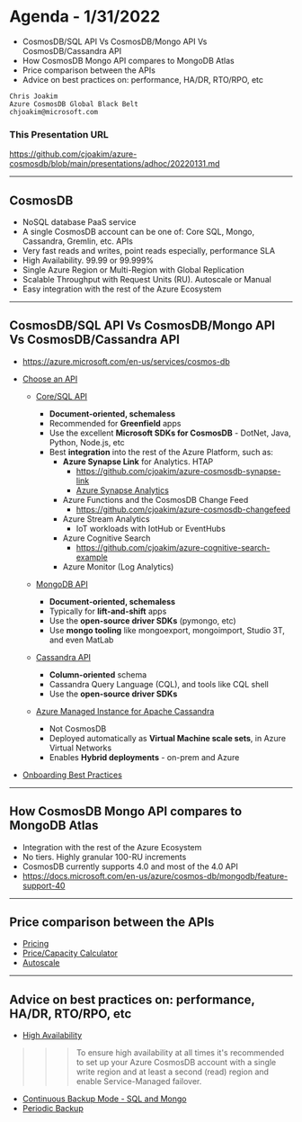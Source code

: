 # Agenda - 1/31/2022

- CosmosDB/SQL API Vs CosmosDB/Mongo API Vs CosmosDB/Cassandra API
- How CosmosDB Mongo API compares to MongoDB Atlas
- Price comparison between the APIs
- Advice on best practices on: performance, HA/DR, RTO/RPO, etc

```
Chris Joakim
Azure CosmosDB Global Black Belt
chjoakim@microsoft.com
```

### This Presentation URL

https://github.com/cjoakim/azure-cosmosdb/blob/main/presentations/adhoc/20220131.md

---

## CosmosDB

- NoSQL database PaaS service
- A single CosmosDB account can be one of: Core SQL, Mongo, Cassandra, Gremlin, etc. APIs
- Very fast reads and writes, point reads especially, performance SLA
- High Availability.  99.99 or 99.999%
- Single Azure Region or Multi-Region with Global Replication
- Scalable Throughput with Request Units (RU).  Autoscale or Manual
- Easy integration with the rest of the Azure Ecosystem

---

## CosmosDB/SQL API Vs CosmosDB/Mongo API Vs CosmosDB/Cassandra API

- https://azure.microsoft.com/en-us/services/cosmos-db

- [Choose an API](https://docs.microsoft.com/en-us/azure/cosmos-db/choose-api)
  - [Core/SQL API](https://docs.microsoft.com/en-us/azure/cosmos-db/choose-api#coresql-api)
    - **Document-oriented, schemaless**
    - Recommended for **Greenfield** apps
    - Use the excellent **Microsoft SDKs for CosmosDB** - DotNet, Java, Python, Node.js, etc
    - Best **integration** into the rest of the Azure Platform, such as:
      - **Azure Synapse Link** for Analytics.  HTAP
        - https://github.com/cjoakim/azure-cosmosdb-synapse-link
        - [Azure Synapse Analytics](https://azure.microsoft.com/en-us/services/synapse-analytics/)
      - Azure Functions and the CosmosDB Change Feed
        - https://github.com/cjoakim/azure-cosmosdb-changefeed
      - Azure Stream Analytics
        - IoT workloads with IotHub or EventHubs
      - Azure Cognitive Search
        - https://github.com/cjoakim/azure-cognitive-search-example
      - Azure Monitor (Log Analytics)

  - [MongoDB API](https://docs.microsoft.com/en-us/azure/cosmos-db/choose-api#api-for-mongodb)
    - **Document-oriented, schemaless**
    - Typically for **lift-and-shift** apps
    - Use the **open-source driver SDKs** (pymongo, etc)
    - Use **mongo tooling** like mongoexport, mongoimport, Studio 3T, and even MatLab

  - [Cassandra API](https://docs.microsoft.com/en-us/azure/cosmos-db/choose-api#cassandra-api)
    - **Column-oriented** schema
    - Cassandra Query Language (CQL), and tools like CQL shell
    - Use the **open-source driver SDKs**

  - [Azure Managed Instance for Apache Cassandra](https://docs.microsoft.com/en-us/azure/managed-instance-apache-cassandra/introduction)
    - Not CosmosDB
    - Deployed automatically as **Virtual Machine scale sets**, in Azure Virtual Networks
    - Enables **Hybrid deployments** - on-prem and Azure

- [Onboarding Best Practices](https://azure.microsoft.com/en-us/resources/azure-cosmos-db-onboarding-best-practices/)

---

## How CosmosDB Mongo API compares to MongoDB Atlas

- Integration with the rest of the Azure Ecosystem
- No tiers.  Highly granular 100-RU increments
- CosmosDB currently supports 4.0 and most of the 4.0 API
- https://docs.microsoft.com/en-us/azure/cosmos-db/mongodb/feature-support-40 

---

## Price comparison between the APIs

- [Pricing](https://azure.microsoft.com/en-us/pricing/details/cosmos-db/)
- [Price/Capacity Calculator](https://cosmos.azure.com/capacitycalculator/)
- [Autoscale](https://docs.microsoft.com/en-us/azure/cosmos-db/provision-throughput-autoscale)

---

## Advice on best practices on: performance, HA/DR, RTO/RPO, etc

- [High Availability](https://docs.microsoft.com/en-us/azure/cosmos-db/high-availability)

>>> To ensure high availability at all times it's recommended to set up your Azure CosmosDB
>>> account with a single write region and at least a second (read) region and enable Service-Managed failover.

- [Continuous Backup Mode - SQL and Mongo](https://docs.microsoft.com/en-us/azure/cosmos-db/restore-account-continuous-backup)
- [Periodic Backup](https://docs.microsoft.com/en-us/azure/cosmos-db/configure-periodic-backup-restore)

